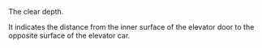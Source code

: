 The clear depth.

It indicates the distance from the inner surface of the elevator door to the opposite surface of the elevator car.
